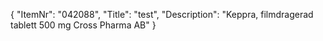 {
  "ItemNr": "042088",
  "Title": "test",
  "Description": "Keppra, filmdragerad tablett 500 mg Cross Pharma AB"
}